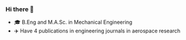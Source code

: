 ### Hi there 👋

- 🎓 B.Eng and M.A.Sc. in Mechanical Engineering
- ✈️ Have 4 publications in engineering journals in aerospace research

<!--
**michael-varacalli/michael-varacalli** is a ✨ _special_ ✨ repository because its `README.md` (this file) appears on your GitHub profile.

Here are some ideas to get you started:

- 🔭 I’m currently working on ...
- 🌱 I’m currently learning ...
- 👯 I’m looking to collaborate on ...
- 🤔 I’m looking for help with ...
- 💬 Ask me about ...
- 📫 How to reach me: ...
- 😄 Pronouns: ...
- ⚡ Fun fact: ...
-->
